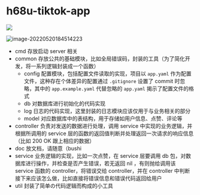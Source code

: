 # h68u-tiktok-app



![](D:\misc\vscodego\h68u-tiktok-app\doc\imgs\about.png)

![image-20220520184514223](D:\misc\vscodego\h68u-tiktok-app\doc\imgs\image-20220520184514223.png)

- cmd 存放启动 server 相关
- common 存放公共的基础模块，比如全局错误码，封装的工具（为了简化开发，将一系列逻辑封装成一个函数）
  - config 配置模块，包括配置文件读取的实现，项目以 `app.yaml` 作为配置文件，这种存在个体差异的配置通过 `.gitignore` 设置了 commit 时忽略，其中的 `app.example.yaml` 代替忽略的 `app.yaml` 揭示了配置文件的格式
  - db 对数据库进行初始化的代码实现
  - log 日志的代码实现，这里封装的日志模块应该仅用于与业务相关的部分
  - model 对应数据库中的表结构，用于存储如用户信息、点赞、评论等
- controller 负责对发送的数据进行处理，调用 service 中实现的业务逻辑，并根据所调用的 service 层的函数的返回值判断并处理返回一次请求的响应信息（比如 200 OK 跟上相应的数据）
- doc 放文档，请随意（bushi
- service 业务逻辑的实现，比如一次点赞，在 service 层要调用 db 包，对数据库进行操作，并检查是否产生错误，若无返回 nil ，有则抛给调用该 service 函数的 controller，将错误交给 controller，并在 controller 中判断接下来应该怎么做，比如直接将错误信息和错误代码返回给用户
- util 封装了简单の代码逻辑而构成的小工具